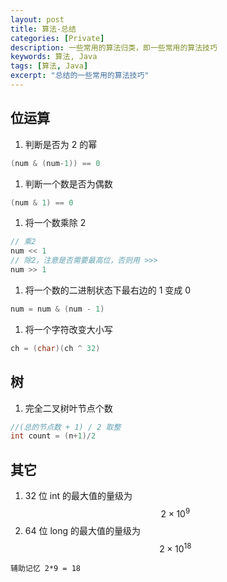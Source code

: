 ```yaml
---
layout: post
title: 算法-总结
categories: [Private]
description: 一些常用的算法归类，即一些常用的算法技巧 
keywords: 算法, Java
tags: [算法, Java]
excerpt: "总结的一些常用的算法技巧"
---
```


## 位运算
1. 判断是否为 2 的幂
```java
(num & (num-1)) == 0
```
1. 判断一个数是否为偶数
```java
(num & 1) == 0
```
1. 将一个数乘除 2
```java
// 乘2
num << 1
// 除2，注意是否需要最高位，否则用 >>>
num >> 1
```

1. 将一个数的二进制状态下最右边的 1 变成 0
```java
num = num & (num - 1)
```
1. 将一个字符改变大小写
```java
ch = (char)(ch ^ 32)
```

## 树
1. 完全二叉树叶节点个数
```java
//(总的节点数 + 1) / 2 取整
int count = (n+1)/2
```

## 其它
1. 32 位 int 的最大值的量级为 $$2 \times 10^9$$
1. 64 位 long 的最大值的量级为 $$2 \times 10^{18}$$
```
辅助记忆 2*9 = 18
```